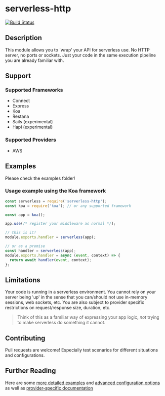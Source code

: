 # serverless-http

[![Build Status](https://travis-ci.org/dougmoscrop/serverless-http.svg?branch=master)](https://travis-ci.org/dougmoscrop/serverless-http)

## Description

This module allows you to 'wrap' your API for serverless use. No HTTP server, no ports or sockets. Just your code in the same execution pipeline you are already familiar with.

## Support

### Supported Frameworks

* Connect
* Express
* Koa
* Restana
* Sails (experimental)
* Hapi (experimental)

### Supported Providers

* AWS

## Examples

Please check the examples folder!

### Usage example using the Koa framework

```javascript
const serverless = require('serverless-http');
const koa = require('koa'); // or any supported framework

const app = koa();

app.use(/* register your middleware as normal */);

// this is it!
module.exports.handler = serverless(app);

// or as a promise
const handler = serverless(app);
module.exports.handler = async (event, context) => {
  return await handler(event, context);
};
```

## Limitations

Your code is running in a serverless environment. You cannot rely on your server being 'up' in the sense that you can/should not use in-memory sessions, web sockets, etc. You are also subject to provider specific restrictions on request/response size, duration, etc.

> Think of this as a familiar way of expressing your app logic, *not* trying to make serverless do something it cannot.

## Contributing

Pull requests are welcome! Especially test scenarios for different situations and configurations.

## Further Reading

Here are some [more detailed examples](./docs/EXAMPLES.md) and [advanced configuration options](./docs/ADVANCED.md) as well as [provider-specific documentation](./docs/PROVIDERS.md)
